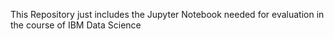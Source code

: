 This Repository just includes the Jupyter Notebook needed for evaluation in the course of IBM Data Science
